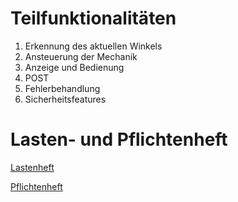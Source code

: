 # Teilfunktionalitäten
 1. Erkennung des aktuellen Winkels
 2. Ansteuerung der Mechanik
 3. Anzeige und Bedienung
 4. POST
 5. Fehlerbehandlung
 6. Sicherheitsfeatures

# Lasten- und Pflichtenheft

[Lastenheft](https://github.com/Nutellabrot06/Messerschaerfer-Schleifwinkelsteuerung/blob/main/docs/referenziert/Requirement_Engineering/Lastenheft.md)

[Pflichtenheft](https://github.com/Nutellabrot06/Messerschaerfer-Schleifwinkelsteuerung/blob/main/docs/referenziert/Requirement_Engineering/Pflichtenheft.md)

